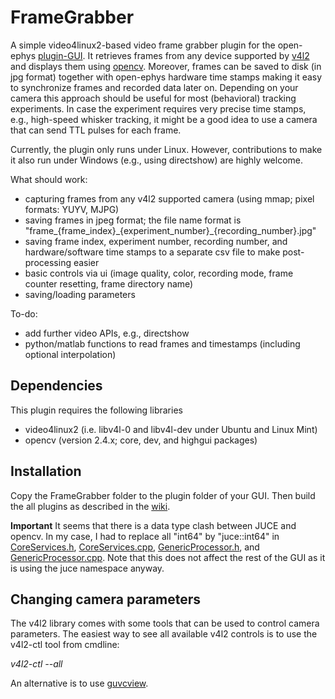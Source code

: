 # FrameGrabber

A simple video4linux2-based video frame grabber plugin for the open-ephys 
[plugin-GUI](https://github.com/open-ephys/plugin-GUI/). It retrieves frames 
from any device supported by [v4l2](http://linuxtv.org/downloads/v4l-dvb-apis/) 
and displays them using [opencv](http://opencv.org/). Moreover, 
frames can be saved to disk (in jpg format) together with open-ephys hardware 
time stamps making it easy to synchronize frames and recorded data later on. 
Depending on your camera this approach should be useful for most 
(behavioral) tracking experiments. In case the experiment requires very precise 
time stamps, e.g., high-speed whisker tracking, it might be a good idea to use a 
camera that can send TTL pulses for each frame.

Currently, the plugin only runs under Linux. However, contributions to make it 
also run under Windows (e.g., using directshow) are highly welcome.

What should work:

- capturing frames from any v4l2 supported camera (using mmap; pixel formats: YUYV, MJPG)
- saving frames in jpeg format; the file name format is "frame\_{frame\_index}\_{experiment\_number}\_{recording\_number}.jpg"
- saving frame index, experiment number, recording number, and hardware/software time stamps to a separate csv file to make post-processing easier
- basic controls via ui (image quality, color, recording mode, frame counter resetting, frame directory name)
- saving/loading parameters

To-do:

- add further video APIs, e.g., directshow
- python/matlab functions to read frames and timestamps (including optional interpolation)

## Dependencies

This plugin requires the following libraries

- video4linux2 (i.e. libv4l-0 and libv4l-dev under Ubuntu and Linux Mint)
- opencv (version 2.4.x; core, dev, and highgui packages)

## Installation

Copy the FrameGrabber folder to the plugin folder of your GUI. Then build 
the all plugins as described in the [wiki](https://open-ephys.atlassian.net/wiki/display/OEW/Linux).

**Important** 
It seems that there is a data type clash between JUCE and opencv. In my case, I 
had to replace all "int64" by "juce::int64" in 
[CoreServices.h](https://github.com/open-ephys/plugin-GUI/blob/master/Source/CoreServices.h), 
[CoreServices.cpp](https://github.com/open-ephys/plugin-GUI/blob/master/Source/CoreServices.cpp), 
[GenericProcessor.h](https://github.com/open-ephys/plugin-GUI/blob/master/Source/Processors/GenericProcessor/GenericProcessor.h),
and [GenericProcessor.cpp](https://github.com/open-ephys/plugin-GUI/blob/master/Source/Processors/GenericProcessor/GenericProcessor.cpp).
Note that this does not affect the rest of the GUI as it is using the juce 
namespace anyway.

## Changing camera parameters

The v4l2 library comes with some tools that can be used to control camera 
parameters. The easiest way to see all available v4l2 controls is to use the 
v4l2-ctl tool from cmdline:

*v4l2-ctl --all*

An alternative is to use [guvcview](http://guvcview.sourceforge.net).



